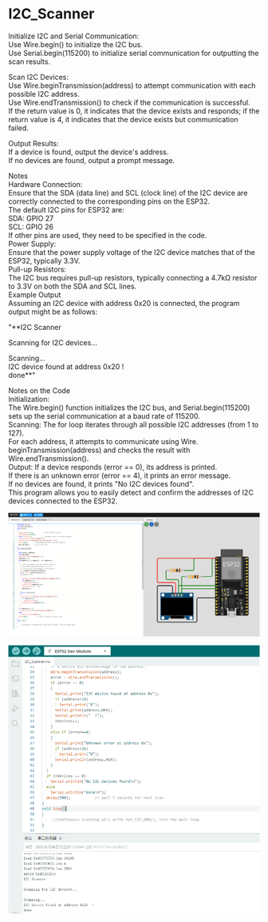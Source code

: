 # I2C_Scanner
Initialize I2C and Serial Communication:  
 Use Wire.begin() to initialize the I2C bus.  
 Use Serial.begin(115200) to initialize serial communication for outputting the scan results.  

Scan I2C Devices:  
 Use Wire.beginTransmission(address) to attempt communication with each possible I2C address.  
 Use Wire.endTransmission() to check if the communication is successful.  
 If the return value is 0, it indicates that the device exists and responds; if the return value is 4, it indicates that the device exists but communication failed.  

Output Results:  
 If a device is found, output the device's address.  
 If no devices are found, output a prompt message.  

Notes  
Hardware Connection:  
 Ensure that the SDA (data line) and SCL (clock line) of the I2C device are correctly connected to the corresponding pins on the ESP32.   
 The default I2C pins for ESP32 are:    
   SDA: GPIO 27  
   SCL: GPIO 26  
 If other pins are used, they need to be specified in the code.  
Power Supply:  
 Ensure that the power supply voltage of the I2C device matches that of the ESP32, typically 3.3V.  
Pull-up Resistors:  
 The I2C bus requires pull-up resistors, typically connecting a 4.7kΩ resistor to 3.3V on both the SDA and SCL lines.  
Example Output  
 Assuming an I2C device with address 0x20 is connected, the program output might be as follows:  
  
"**I2C Scanner  
  
Scanning for I2C devices...
  
Scanning...  
I2C device found at address 0x20  !  
done**"  

Notes on the Code  
 Initialization:   
   The Wire.begin() function initializes the I2C bus, and Serial.begin(115200) sets up the serial communication at a baud rate of 115200.  
 Scanning: 
   The for loop iterates through all possible I2C addresses (from 1 to 127).  
   For each address, it attempts to communicate using Wire.  
   beginTransmission(address) and checks the result with Wire.endTransmission().  
 Output:
   If a device responds (error == 0), its address is printed.   
   If there is an unknown error (error == 4), it prints an error message.  
   If no devices are found, it prints "No I2C devices found".  
 This program allows you to easily detect and confirm the addresses of I2C devices connected to the ESP32.  

![图片描述](https://github.com/Maclanren/I2C_Scanner/blob/main/I2c-scan.png?raw=true)


![图片描述](https://github.com/Maclanren/I2C_Scanner/blob/main/I2c-scan%20test.png?raw=true)


